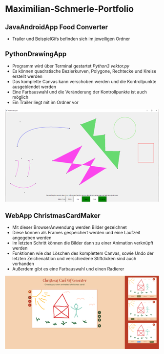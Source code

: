 # Maximilian-Schmerle-Portfolio

## JavaAndroidApp **Food Converter**
* Trailer und BeispielGifs befinden sich im jeweiligen Ordner

## PythonDrawingApp
* Programm wird über Terminal gestartet *Python3 vektor.py*
* Es können quadratische Bezierkurven, Polygone, Rechtecke und Kreise erstellt werden
* Das komplette Canvas kann verschoben werden und die Kontrollpunkte ausgeblendet werden
* Eine Farbauswahl und die Veränderung der Kontrollpunkte ist auch möglich
* Ein Trailer liegt mit im Ordner vor

![Vektor](./docs/VektorScreen.png)

## WebApp **ChristmasCardMaker**
* Mit dieser BrowserAnwendung werden Bilder gezeichnet
* Diese können als Frames gespeichert werden und eine Laufzeit angegeben werden
* Im letzten Schritt können die Bilder dann zu einer Animation verknüpft werden
* Funktionen wie das Löschen des komplettem Canvas, sowie Undo der letzten Zeichenaktion und verschiedene Stiftdicken sind auch vorhanden
* Außerdem gibt es eine Farbauswahl und einen Radierer

![Vektor](./docs/WebAppScreen.png)
